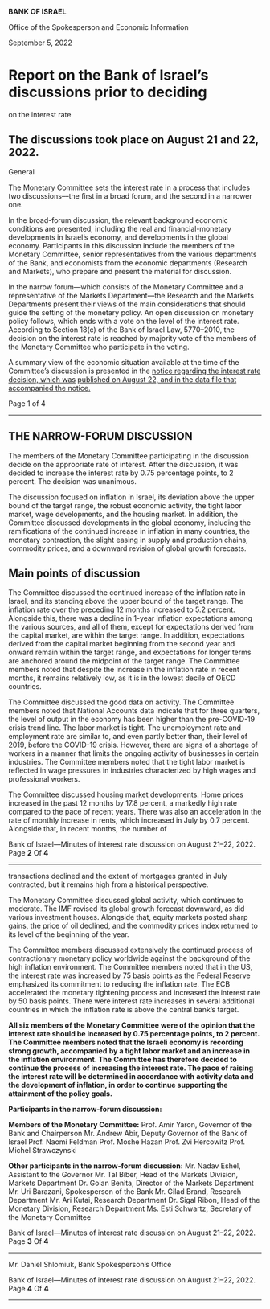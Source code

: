 **BANK OF ISRAEL**

Office of the Spokesperson and Economic Information

September 5, 2022

# Report on the Bank of Israel’s discussions prior to deciding
 on the interest rate

## The discussions took place on August 21 and 22, 2022.

 General

The Monetary Committee sets the interest rate in a process that includes two
discussions––the first in a broad forum, and the second in a narrower one.

In the broad-forum discussion, the relevant background economic conditions are
presented, including the real and financial-monetary developments in Israel’s economy,
and developments in the global economy. Participants in this discussion include the
members of the Monetary Committee, senior representatives from the various
departments of the Bank, and economists from the economic departments (Research
and Markets), who prepare and present the material for discussion.

In the narrow forum—which consists of the Monetary Committee and a representative
of the Markets Department—the Research and the Markets Departments present their
views of the main considerations that should guide the setting of the monetary policy.
An open discussion on monetary policy follows, which ends with a vote on the level of
the interest rate. According to Section 18(c) of the Bank of Israel Law, 5770–2010, the
decision on the interest rate is reached by majority vote of the members of the Monetary
Committee who participate in the voting.

A summary view of the economic situation available at the time of the Committee’s
discussion is presented in the [notice regarding the interest rate decision, which was](https://www.boi.org.il/en/NewsAndPublications/PressReleases/Pages/22-08-2022.aspx)
[published on August 22, and in the data file that accompanied the notice.](https://www.boi.org.il/he/NewsAndPublications/PressReleases/Documents/%d7%a8%d7%99%d7%91%d7%99%d7%aa.%2022.8.22%20%d7%a2.pptx)

Page 1 of 4


-----

## THE NARROW-FORUM DISCUSSION

The members of the Monetary Committee participating in the discussion decide on the
appropriate rate of interest. After the discussion, it was decided to increase the interest
rate by 0.75 percentage points, to 2 percent. The decision was unanimous.

The discussion focused on inflation in Israel, its deviation above the upper bound of the
target range, the robust economic activity, the tight labor market, wage developments,
and the housing market. In addition, the Committee discussed developments in the
global economy, including the ramifications of the continued increase in inflation in
many countries, the monetary contraction, the slight easing in supply and production
chains, commodity prices, and a downward revision of global growth forecasts.

## Main points of discussion
The Committee discussed the continued increase of the inflation rate in Israel, and its
standing above the upper bound of the target range. The inflation rate over the preceding
12 months increased to 5.2 percent. Alongside this, there was a decline in 1-year
inflation expectations among the various sources, and all of them, except for
expectations derived from the capital market, are within the target range. In addition,
expectations derived from the capital market beginning from the second year and
onward remain within the target range, and expectations for longer terms are anchored
around the midpoint of the target range. The Committee members noted that despite the
increase in the inflation rate in recent months, it remains relatively low, as it is in the
lowest decile of OECD countries.

The Committee discussed the good data on activity. The Committee members noted
that National Accounts data indicate that for three quarters, the level of output in the
economy has been higher than the pre-COVID-19 crisis trend line. The labor market is
tight. The unemployment rate and employment rate are similar to, and even partly better
than, their level of 2019, before the COVID-19 crisis. However, there are signs of a
shortage of workers in a manner that limits the ongoing activity of businesses in certain
industries. The Committee members noted that the tight labor market is reflected in
wage pressures in industries characterized by high wages and professional workers.

The Committee discussed housing market developments. Home prices increased in the
past 12 months by 17.8 percent, a markedly high rate compared to the pace of recent
years. There was also an acceleration in the rate of monthly increase in rents, which
increased in July by 0.7 percent. Alongside that, in recent months, the number of

Bank of Israel—Minutes of interest rate discussion on August 21–22, 2022. Page **2** Of **4**


-----

transactions declined and the extent of mortgages granted in July contracted, but it
remains high from a historical perspective.

The Monetary Committee discussed global activity, which continues to moderate. The
IMF revised its global growth forecast downward, as did various investment houses.
Alongside that, equity markets posted sharp gains, the price of oil declined, and the
commodity prices index returned to its level of the beginning of the year.

The Committee members discussed extensively the continued process of contractionary
monetary policy worldwide against the background of the high inflation environment.
The Committee members noted that in the US, the interest rate was increased by 75
basis points as the Federal Reserve emphasized its commitment to reducing the inflation
rate. The ECB accelerated the monetary tightening process and increased the interest
rate by 50 basis points. There were interest rate increases in several additional countries
in which the inflation rate is above the central bank’s target.

**All six members of the Monetary Committee were of the opinion that the interest**
**rate should be increased by 0.75 percentage points, to 2 percent. The Committee**
**members noted that the Israeli economy is recording strong growth, accompanied**
**by a tight labor market and an increase in the inflation environment. The**
**Committee has therefore decided to continue the process of increasing the interest**
**rate. The pace of raising the interest rate will be determined in accordance with**
**activity data and the development of inflation, in order to continue supporting the**
**attainment of the policy goals.**

**Participants in the narrow-forum discussion:**

**Members of the Monetary Committee:**
Prof. Amir Yaron, Governor of the Bank and Chairperson
Mr. Andrew Abir, Deputy Governor of the Bank of Israel
Prof. Naomi Feldman
Prof. Moshe Hazan
Prof. Zvi Hercowitz
Prof. Michel Strawczynski

**Other participants in the narrow-forum discussion:**
Mr. Nadav Eshel, Assistant to the Governor
Mr. Tal Biber, Head of the Markets Division, Markets Department
Dr. Golan Benita, Director of the Markets Department
Mr. Uri Barazani, Spokesperson of the Bank
Mr. Gilad Brand, Research Department
Mr. Ari Kutai, Research Department
Dr. Sigal Ribon, Head of the Monetary Division, Research Department
Ms. Esti Schwartz, Secretary of the Monetary Committee

Bank of Israel—Minutes of interest rate discussion on August 21–22, 2022. Page **3** Of **4**


-----

Mr. Daniel Shlomiuk, Bank Spokesperson’s Office

Bank of Israel—Minutes of interest rate discussion on August 21–22, 2022. Page **4** Of **4**


-----

